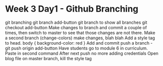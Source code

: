 # Week 3 Day1 - Github Branching


git branching
git branch add-button
git branch to show all branches
git checkout add-button
Make changes to branch and commit a couple of times, then switch to master to see that those changes are not there.
Make a second branch (change-colors) make changes, blah blah
Add a style tag to head.
body { background-color: red }
Add and commit
push a branch - git push origin add-button
Have students go to module 6 in curriculum. Paste in second command
After next push no more adding credentials
Open blog file on master branch, kill the style tag